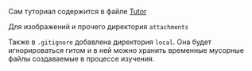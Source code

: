 Сам туториал содержится в файле [Tutor](./tutor)  
  
Для изображений и прочего директория `attachments`  
  
Также в `.gitignore` добавлена директория `local`. Она будет игнорироваться гитом и в ней можно хранить временные мусорные файлы создаваемые в процессе изучения.   
